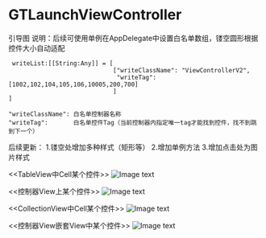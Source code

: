 # GTLaunchViewController
引导图
说明：后续可使用单例在AppDelegate中设置白名单数组，镂空圆形根据控件大小自动适配

     writeList:[[String:Any]] = [
                                 ["writeClassName": "ViewControllerV2", 
                                  "writeTag": [1002,102,104,105,106,10005,200,700]
                                 ]
    ]
    
    "writeClassName": 白名单控制器名称
    "writeTag":       白名单控件Tag（当前控制器内指定唯一tag才能找到控件，找不到跳到下一个）
    
 后续更新：
    1.镂空处增加多种样式（矩形等） 2.增加单例方法  3.增加点击处为图片样式

<<TableView中Cell某个控件>>
![Image text](https://github.com/Aviicii/GTLaunchViewController/blob/main/png/1.png)

<<控制器View上某个控件>>
![Image text](https://github.com/Aviicii/GTLaunchViewController/blob/main/png/2.png)

<<CollectionView中Cell某个控件>>
![Image text](https://github.com/Aviicii/GTLaunchViewController/blob/main/png/3.png)

<<控制器View嵌套View中某个控件>>
![Image text](https://github.com/Aviicii/GTLaunchViewController/blob/main/png/4.png)



